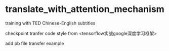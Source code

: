 # translate_with_attention_mechanism
training with TED Chinese-English subtitles

checkpoint tranfer code style from <tensorflow实战google深度学习框架> 

add pb file transfer example
